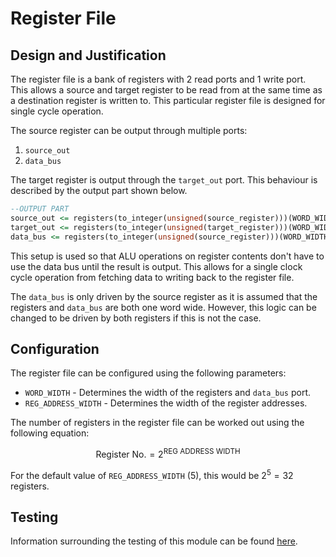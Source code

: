 # Register File

## Design and Justification
<!-- Please discuss your design here -->
<!-- Make sure to justify any design choices made where there may be an alternative approach -->
The register file is a bank of registers with 2 read ports and 1 write port. This allows a source and target register to be read from at the same time as a destination register is written to. This particular register file is designed for single cycle operation.

The source register can be output through multiple ports:
1. `source_out`
2. `data_bus`

The target register is output through the `target_out` port. This behaviour is described by the output part shown below.

```VHDL
--OUTPUT PART
source_out <= registers(to_integer(unsigned(source_register)))(WORD_WIDTH-1 downto 0);
target_out <= registers(to_integer(unsigned(target_register)))(WORD_WIDTH-1 downto 0);
data_bus <= registers(to_integer(unsigned(source_register)))(WORD_WIDTH-1 downto 0) when data_bus_R_file = '1' else (others => 'Z');
```

This setup is used so that ALU operations on register contents don't have to use the data bus until the result is output. This allows for a single clock cycle operation from fetching data to writing back to the register file.

The `data_bus` is only driven by the source register as it is assumed that the registers and `data_bus` are both one word wide. However, this logic can be changed to be driven by both registers if this is not the case.

## Configuration
The register file can be configured using the following parameters:
* `WORD_WIDTH` - Determines the width of the registers and `data_bus` port.
* `REG_ADDRESS_WIDTH` - Determines the width of the register addresses.

The number of registers in the register file can be worked out using the following equation:

```math
\text{Register No.} = 2^{\text{REG ADDRESS WIDTH}}
```

For the default value of `REG_ADDRESS_WIDTH` (5), this would be $2^{5} = 32$ registers.

## Testing
Information surrounding the testing of this module can be found [here](https://github.com/Zachary-Pearce/Pomegranate/blob/main/Register%20File).